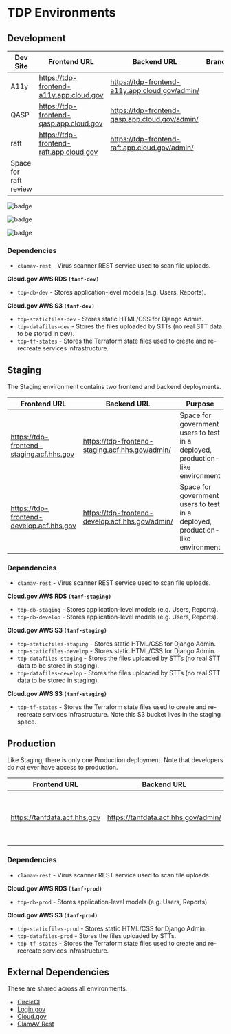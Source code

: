 # TDP Environments

## Development

| Dev Site | Frontend URL | Backend URL | Branch/Commit | Purpose |
| -------- | -------- | -------- | -------- | -------- |
| A11y | https://tdp-frontend-a11y.app.cloud.gov | https://tdp-frontend-a11y.app.cloud.gov/admin/ |  | Space for accessibility testing |
| QASP | https://tdp-frontend-qasp.app.cloud.gov | https://tdp-frontend-qasp.app.cloud.gov/admin/ |  | Space for QASP review |
| raft | https://tdp-frontend-raft.app.cloud.gov | https://tdp-frontend-raft.app.cloud.gov/admin/ | 
 | Space for raft review |

![badge](https://img.shields.io/endpoint?url=https://gist.githubusercontent.com/andrew-jameson/ded3a260ed8245a5b231ba726b3039df/raw/Live-Environments-raft.json)

![badge](https://img.shields.io/endpoint?url=https://gist.githubusercontent.com/andrew-jameson/ded3a260ed8245a5b231ba726b3039df/raw/Live-Environments-a11y.json)

![badge](https://img.shields.io/endpoint?url=https://gist.githubusercontent.com/andrew-jameson/ded3a260ed8245a5b231ba726b3039df/raw/Live-Environments-qasp.json)

### Dependencies

- `clamav-rest` - Virus scanner REST service used to scan file uploads.

**Cloud.gov AWS RDS `(tanf-dev)`**

- `tdp-db-dev` - Stores application-level models (e.g. Users, Reports).

**Cloud.gov AWS S3 `(tanf-dev)`**

- `tdp-staticfiles-dev` - Stores static HTML/CSS for Django Admin.
- `tdp-datafiles-dev` - Stores the files uploaded by STTs (no real STT data to be stored in dev).
- `tdp-tf-states` - Stores the Terraform state files used to create and re-recreate services infrastructure.

## Staging

The Staging environment contains two frontend and backend deployments.

| Frontend URL | Backend URL | Purpose |
| -------- | -------- | -------- |
| https://tdp-frontend-staging.acf.hhs.gov | https://tdp-frontend-staging.acf.hhs.gov/admin/     | Space for government users to test in a deployed, production-like environment    |
| https://tdp-frontend-develop.acf.hhs.gov | https://tdp-frontend-develop.acf.hhs.gov/admin/     | Space for government users to test in a deployed, production-like environment    |

### Dependencies

- `clamav-rest` - Virus scanner REST service used to scan file uploads.

**Cloud.gov AWS RDS `(tanf-staging)`**

- `tdp-db-staging` - Stores application-level models (e.g. Users, Reports).
- `tdp-db-develop` - Stores application-level models (e.g. Users, Reports).

**Cloud.gov AWS S3 `(tanf-staging)`**

- `tdp-staticfiles-staging` - Stores static HTML/CSS for Django Admin.
- `tdp-staticfiles-develop` - Stores static HTML/CSS for Django Admin.
- `tdp-datafiles-staging` - Stores the files uploaded by STTs (no real STT data to be stored in staging).
- `tdp-datafiles-develop` - Stores the files uploaded by STTs (no real STT data to be stored in staging).

**Cloud.gov AWS S3 `(tanf-staging)`**

- `tdp-tf-states` - Stores the Terraform state files used to create and re-recreate services infrastructure. Note this
  S3 bucket lives in the staging space.

## Production

Like Staging, there is only one Production deployment. Note that developers do *not* ever have access to production.

| Frontend URL | Backend URL | Purpose |
|--------------|-------------| -------- |
| https://tanfdata.acf.hhs.gov | https://tanfdata.acf.hhs.gov/admin/ | Production space for active users of the application.    |

### Dependencies

- `clamav-rest` - Virus scanner REST service used to scan file uploads.

**Cloud.gov AWS RDS `(tanf-prod)`**

- `tdp-db-prod` - Stores application-level models (e.g. Users, Reports).

**Cloud.gov AWS S3 `(tanf-prod)`**

- `tdp-staticfiles-prod` - Stores static HTML/CSS for Django Admin.
- `tdp-datafiles-prod` - Stores the files uploaded by STTs.
- `tdp-tf-states` - Stores the Terraform state files used to create and re-recreate services infrastructure.

## External Dependencies

These are shared across all environments.

- [CircleCI](https://circleci.com/)
- [Login.gov](https://login.gov/)
- [Cloud.gov](https://cloud.gov/)
- [ClamAV Rest](https://registry.hub.docker.com/r/rafttech/clamav-rest)
